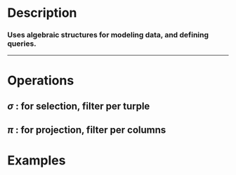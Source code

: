 # Description

### Uses algebraic structures for modeling data, and defining queries.

---

# Operations

## $\sigma$ : for selection, filter per turple
## $\pi$ : for projection, filter per columns 

# Examples
